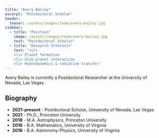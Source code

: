 ```yaml
---
title: "Avery Bailey"
excerpt: "Postdoctoral Scholar"
header:
  teaser: /assets/images/team/avery-bailey.jpg
sidebar:
  - title: "Position"
    image: /assets/images/team/avery-bailey.jpg
    text: "Postdoctoral Scholar"
  - title: "Research Interests"
    text: "<ul>
    <li> Planet formation
    <li> Disk-planet interaction
    <li> Hydrodynamics & radiative transfer"
---
```


Avery Bailey is currently a Postdoctoral Researcher at the University of Nevada, Las Vegas.

## Biography
- __2021-present__ - Postdoctoral Scholar, University of Nevada, Las Vegas
- __2021__ - Ph.D., Princeton University
- __2018__ - M.A. Astrophysics, Princeton University
- __2016__ - B.A. Mathematics, University of Virginia
- __2016__ - B.A. Astronomy-Physics, University of Virginia
